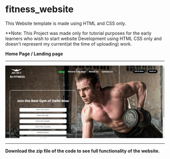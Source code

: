 # fitness_website
 This Website template is made using HTML and CSS only.

**Note: This Project was made only for tutorial purposes for the early learners who wish to start website Development using HTML CSS only and doesn't represent my current(at the time of uploading) work.

**Home Page / Landing page**
**********************************************************************************************************************************************************************************************************************************************************************************************************************************************************************
![](img/fitness.PNG)

**********************************************************************************************************************************************************************************************************************************************************************************************************************************************************************

**Download the zip file of the code to see full functionality of the website.**
